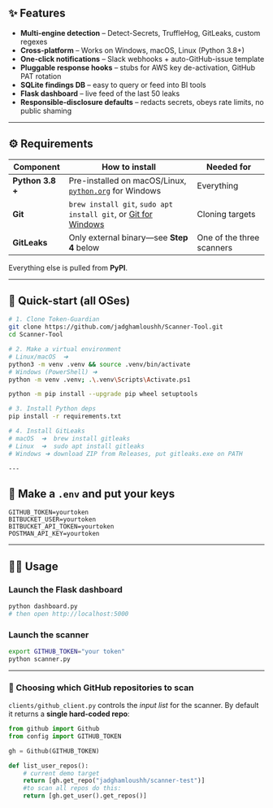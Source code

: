 ## ✨ Features

- **Multi-engine detection** – Detect-Secrets, TruffleHog, GitLeaks, custom regexes
- **Cross-platform** – Works on Windows, macOS, Linux (Python 3.8+)
- **One-click notifications** – Slack webhooks + auto-GitHub-issue template
- **Pluggable response hooks** – stubs for AWS key de-activation, GitHub PAT rotation
- **SQLite findings DB** – easy to query or feed into BI tools
- **Flask dashboard** – live feed of the last 50 leaks
- **Responsible-disclosure defaults** – redacts secrets, obeys rate limits, no public shaming

---

## ⚙️ Requirements

| Component        | How to install                                                                               | Needed for                |
| ---------------- | -------------------------------------------------------------------------------------------- | ------------------------- |
| **Python 3.8 +** | Pre-installed on macOS/Linux, [`python.org`](https://www.python.org/) for Windows            | Everything                |
| **Git**          | `brew install git`, `sudo apt install git`, or [Git for Windows](https://gitforwindows.org/) | Cloning targets           |
| **GitLeaks**     | Only external binary—see **Step 4** below                                                    | One of the three scanners |

Everything else is pulled from **PyPI**.

---

## 🚀 Quick-start (all OSes)

```bash
# 1. Clone Token-Guardian
git clone https://github.com/jadghamloushh/Scanner-Tool.git
cd Scanner-Tool

# 2. Make a virtual environment
# Linux/macOS  ➜
python3 -m venv .venv && source .venv/bin/activate
# Windows (PowerShell) ➜
python -m venv .venv; .\.venv\Scripts\Activate.ps1

python -m pip install --upgrade pip wheel setuptools

# 3. Install Python deps
pip install -r requirements.txt

# 4. Install GitLeaks
# macOS  ➜  brew install gitleaks
# Linux  ➜  sudo apt install gitleaks
# Windows ➜ download ZIP from Releases, put gitleaks.exe on PATH

---
```

## 📝 Make a `.env` and put your keys

```dotenv
GITHUB_TOKEN=yourtoken
BITBUCKET_USER=yourtoken
BITBUCKET_API_TOKEN=yourtoken
POSTMAN_API_KEY=yourtoken
```

---

## 🏃‍♂️ Usage

### Launch the Flask dashboard

```bash
python dashboard.py
# then open http://localhost:5000
```

### Launch the scanner

```bash
export GITHUB_TOKEN="your token"
python scanner.py
```

---

### 🔧 Choosing which GitHub repositories to scan

`clients/github_client.py` controls the _input list_ for the scanner.
By default it returns a **single hard-coded repo**:

```python
from github import Github
from config import GITHUB_TOKEN

gh = Github(GITHUB_TOKEN)

def list_user_repos():
    # current demo target
    return [gh.get_repo("jadghamloushh/scanner-test")]
    #to scan all repos do this:
    return [gh.get_user().get_repos()]

```
